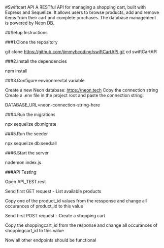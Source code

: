 #Swiftcart API
A RESTful API for managing a shopping cart, built with Express and Sequelize. It allows users to browse products, add and remove items from their cart and complete purchases. The database management is powered by Neon DB.

##Setup Instructions

###1.Clone the repository

git clone https://github.com/jimmybcoding/swiftCartAPI.git
cd swiftCartAPI

###2.Install the dependencies

npm install

###3.Configure environmental variable

Create a new Neon database: https://neon.tech
Copy the connection string
Create a .env file in the project root and paste the connection string:

DATABASE_URL=neon-connection-string-here

###4.Run the migrations

npx sequelize db:migrate

###5.Run the seeder

npx sequelize db:seed:all

###6.Start the server

nodemon index.js

###API Testing

Open API_TEST.rest

Send first GET request - List available products

Copy one of the product_id values from the ressponse and change all occurances of product_id to this value

Send first POST request - Create a shopping cart

Copy the shoppingcart_id from the response and change all occurances of shoppingcart_id to this value

Now all other endpoints should be functional

